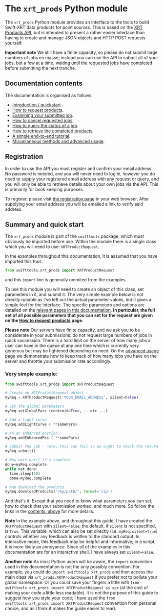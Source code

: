 # The `xrt_prods` Python module

The `xrt_prods` Python module provides an interface to the tools to build Swift-XRT data products for point sources.
This is based on the [XRT Products API](../APIDocs/README.md), but is intended to present a rather easier interface
than having to create and manage JSON objects and HTTP POST requests yourself.

**Important note** We still have a finite capacity, so please do not submit large numbers of jobs en masse; instead you can use the API to submit all of your jobs, but a few at a time, waiting until the requested jobs have completed before submitting the next tranche. 


## Documentation contents

The documentation is organised as follows.

 * [Introduction / quickstart](README.md)
 * [How to request products](RequestJob.md).
 * [Examining your submitted job](ReturnData.md).
 * [How to cancel requested jobs](CancelJob.md).
 * [How to query the status of a job](JobStatus.md).
 * [How to retrieve the completed products](RetrieveProducts.md).
 * [A simple end-to-end tutorial](tutorial.md).
 * [Miscellaneous methods and advanced usage](advanced.md).
 
 
## Registration

In order to use the API you must register and confirm your email address. No password is needed, and you will never need to log in, however you do need to supply your registered email address with any request or query, and you will only be able to retrieve details about your own jobs via the API. This is primarily for book keeping purposes.

To register, please visit [the registration page](https://www.swift.ac.uk/user_objects/register.php) in your web browser. After supplying your email address you will be emailed a link to verify said address.

## Summary and quick start

The `xrt_prods` module is part of the `swifttools` package, which must
obviously be imported before use. Within the module there is a single
class which you will need to use: `XRTProductRequest`.

In the examples throughout this documentation, it is assumed that you have imported this thus:

```python
from swifttools.xrt_prods import XRTProductRequest
```

and this `import` line is generally ommited from the examples.

To use this module you will need to create an object of this class, set parameters
in it, and submit it. The very simple example below is not directly
runable as I've left out the actual parameter values, but it gives a
simple feel for the interface. The specific parameters and options are
detailed on the [relevant pages in this
documentation](#documentation-contents). **In particular, the full set
of all possible parameters that you can set for the request are given on
the [How to request products](RequestJob.md) page**.

**Please note** Our servers have finite capacity, and we ask you to be considerate in your submissions: do not
request large numbers of jobs in quick succession. There is a hard limit on the server of how many jobs a user
can have in the queue at any one time which is currently very generous but may be tightened depending on need.
On the [advanced usage page](advanced.md#controlling-the-number-of-active-jobs) we demonstrate how to keep track of how many
jobs you have on the server and throttle your submission rate accordingly.

### Very simple example:

```python
from swifttools.xrt_prods import XRTProductRequest

# Create an XRTProductRequest object
myReq = XRTProductRequest('YOUR_EMAIL_ADDRESS', silent=False)

# Set the global parameters
myReq.setGlobalPars (centroid=True, ...etc ...)

# Add a light curve
myReq.addLightCurve ( **somePars)

# An an enhanced postion
myReq.addEnhancedPos ( **somePars)

# Submit the job - note, this can fail so we ought to check the return code in real life
myReq.submit()

# Now wait until it's complete
done=myReq.complete
while not done:
  time.sleep(60)
  done=myReq.complete

# And download the products
myReq.downloadProducts('/my/path/', format='zip')
```

And that's it. Except that you need to know what parameters you can set, how to check that your submission worked, and much more. So follow the links in the [contents, above](#documentation-contents) for more details.

**Note** In the example above, and throughout this guide, I have created the `XRTProductRequest` with `silent=False`; the default, if `silent` is not
specified, is `True`. This variable, which can also be set directly (i.e. `myReq.silent=True`) controls whether any feedback is
written to the standard output. In interactive mode, this feedback may be helpful and informative; in a script, it is more
likely an annoyance. Since all of the examples in this documentation are for an interactive shell, I have always set `silent=False`.

**Another note** As most Python users will be aware, the `import` convention used in this documentation is not the only
possibly convention. For example, you could do `import swifttools.xrt_prods` and then access the main class via
`xrt_prods.XRTProductRequest` if you prefer not to pollute your global namespace. Or you could save your fingers a little
with `from swifttools.xrt_prods import XRTProductRequest as xpr` (at the cost of making your code a little less readable). It is not the purpose of this guide to suggest how you style your code; I have used the `from swifttools.xrt_prods import XRTProductRequest` convention from personal choice, and as I think it makes the guide easier to read.